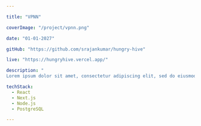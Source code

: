 ```yaml
---

title: "VPNN"

coverImage: "/project/vpnn.png"

date: "01-01-2027"

gitHub: "https://github.com/srajankumar/hungry-hive"

live: "https://hungryhive.vercel.app/"

description: "
Lorem ipsum dolor sit amet, consectetur adipiscing elit, sed do eiusmod tempor incididunt ut labore et dolore magna aliqua. Praesent elementum facilisis leo vel fringilla est ullamcorper eget. At imperdiet dui accumsan sit amet nulla facilities morbi tempus. Praesent elementum facilisis leo vel fringilla. Congue mauris rhoncus aenean vel. Egestas sed tempus urna et pharetra pharetra massa massa ultricies."

techStack:
  - React
  - Next.js
  - Node.js
  - PostgreSQL

---
```

